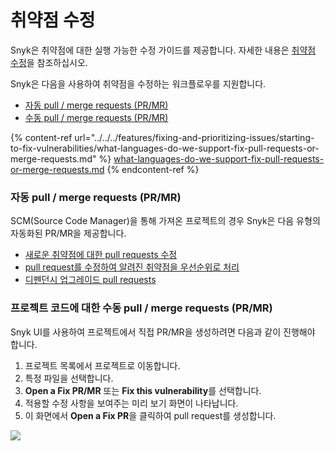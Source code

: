 # 취약점 수정

Snyk은 취약점에 대한 실행 가능한 수정 가이드를 제공합니다. 자세한 내용은 [취약점 수정](broken-reference)을 참조하십시오.

Snyk은 다음을 사용하여 취약점을 수정하는 워크플로우를 지원합니다.

* [자동 pull / merge requests (PR/MR)](fixing-vulnerabilities.md#pull-merge-requests-pr-mr)
* [수동 pull / merge requests (PR/MR)](fixing-vulnerabilities.md#pull-merge-requests)

{% content-ref url="../../../features/fixing-and-prioritizing-issues/starting-to-fix-vulnerabilities/what-languages-do-we-support-fix-pull-requests-or-merge-requests.md" %}
[what-languages-do-we-support-fix-pull-requests-or-merge-requests.md](../../../features/fixing-and-prioritizing-issues/starting-to-fix-vulnerabilities/what-languages-do-we-support-fix-pull-requests-or-merge-requests.md)
{% endcontent-ref %}

### 자동 **pull / merge requests** (PR/MR)

SCM(Source Code Manager)을 통해 가져온 프로젝트의 경우 Snyk은 다음 유형의 자동화된 PR/MR을 제공합니다.

* [새로운 취약점에 대한 pull requests 수정](fix-pull-requests-for-new-vulnerabilities.md)
* [pull request를 수정하여 알려진 취약점을 우선순위로 처리](fix-pull-requests-for-known-vulnerabilities-backlog.md)
* [디펜던시 업그레이드 pull requests](../dependency-management/upgrading-dependencies-with-automatic-prs.md)

### 프로젝트 코드에 대한 수동 pull / merge requests (PR/MR)

Snyk UI를 사용하여 프로젝트에서 직접 PR/MR을 생성하려면 다음과 같이 진행해야 합니다.

1. 프로젝트 목록에서 프로젝트로 이동합니다.
2. 특정 파일을 선택합니다.
3. **Open a Fix PR/MR** 또는 **Fix this vulnerability**를 선택합니다.
4. 적용할 수정 사항을 보여주는 미리 보기 화면이 나타납니다.
5. 이 화면에서 **Open a Fix PR**을 클릭하여 pull request를 생성합니다.

![](../../../.gitbook/assets/image18.png)
